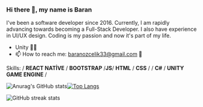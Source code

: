 ### Hi there 👋, my name is Baran

I've been a software developer since 2016. Currently, I am rapidly advancing towards becoming a Full-Stack Developer. I also have experience in UI/UX design. Coding is my passion and now it's part of my life.

- Unity 🐱‍💻
- 📫 How to reach me: baranozcelik33@gmail.com 📧

Skills: / **REACT NATİVE** / **BOOTSTRAP** /**JS**/ **HTML** / **CSS** / / **C#** / **UNITY GAME ENGINE** /

![Anurag's GitHub stats](https://github-readme-stats.vercel.app/api?username=BaranOzcelik&theme=dark&show_icons=true)[![Top Langs](https://github-readme-stats.vercel.app/api/top-langs/?username=BaranOzcelik&layout=compact)](https://github.com/anuraghazra/github-readme-stats)

![GitHub streak stats](https://github-readme-streak-stats.herokuapp.com/?user=BaranOzcelik)  
